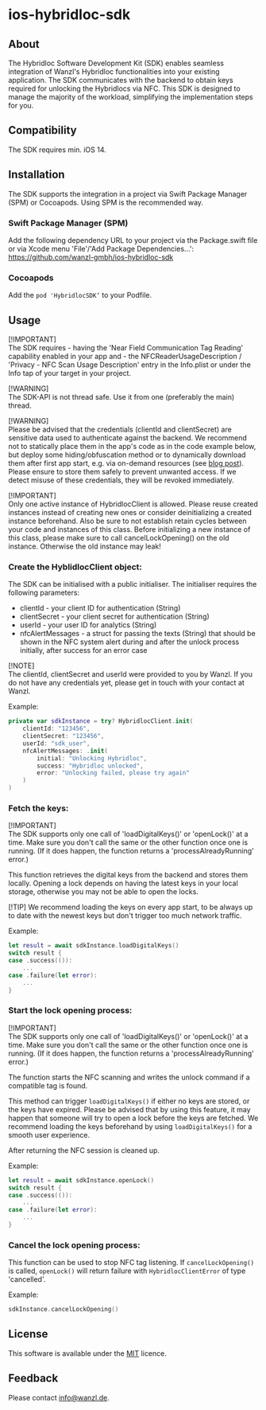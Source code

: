 # ios-hybridloc-sdk

## About

The Hybridloc Software Development Kit (SDK) enables seamless integration of Wanzl's Hybridloc functionalities into your existing application. The SDK communicates with the backend to obtain keys required for unlocking the Hybridlocs via NFC. This SDK is designed to manage the majority of the workload, simplifying the implementation steps for you.

## Compatibility

The SDK requires min. iOS 14.

## Installation

The SDK supports the integration in a project via Swift Package Manager (SPM) or Cocoapods.
Using SPM is the recommended way.

### Swift Package Manager (SPM)

Add the following dependency URL to your project via the Package.swift file or via Xcode menu 'File'/'Add Package Dependencies...':
https://github.com/wanzl-gmbh/ios-hybridloc-sdk

### Cocoapods

Add the `pod 'HybridlocSDK‘` to your Podfile.

## Usage

[!IMPORTANT]  
The SDK requires 
    - having the 'Near Field Communication Tag Reading' capability enabled in your app and 
    - the NFCReaderUsageDescription / 'Privacy - NFC Scan Usage Description' entry in the Info.plist or under the Info tap of your target in your project.
    
[!WARNING]  
The SDK-API is not thread safe. Use it from one (preferably the main) thread. 

[!WARNING]  
Please be advised that the credentials (clientId and clientSecret) are sensitive data used to authenticate against the backend. We recommend not to statically place them in the app's code as in the code example below, but deploy some hiding/obfuscation method or to dynamically download them after first app start, e.g. via on-demand resources (see [blog post](https://augmentedcode.io/2023/11/27/using-on-demand-resources-for-securely-storing-api-keys-in-ios-apps/)). Please ensure to store them safely to prevent unwanted access. If we detect misuse of these credentials, they will be revoked immediately.

[!IMPORTANT]  
Only one active instance of HybridlocClient is allowed. Please reuse created instances instead of creating new ones or consider deinitializing a created instance beforehand. Also be sure to not establish retain cycles between your code and instances of this class.
Before initializing a new instance of this class, please make sure to call cancelLockOpening() on the old instance. Otherwise the old instance may leak!

### Create the HyblidlocClient object:

The SDK can be initialised with a public initialiser. The initialiser requires the following parameters:
 - clientId - your client ID for authentication (String)
 - clientSecret - your client secret for authentication (String)
 - userId - your user ID for analytics (String)
 - nfcAlertMessages - a struct for passing the texts (String) that should be shown in the NFC system alert during and after the unlock process initially, after success for an error case
 
 [!NOTE]  
 The clientId, clientSecret and userId were provided to you by Wanzl. If you do not have any credentials yet, please get in touch with your contact at Wanzl.

 Example:
 
```swift
private var sdkInstance = try? HybridlocClient.init(
    clientId: "123456",
    clientSecret: "123456",
    userId: "sdk_user",
    nfcAlertMessages: .init(
        initial: "Unlocking Hybridloc",
        success: "Hybridloc unlocked",
        error: "Unlocking failed, please try again"
    )
)
```

### Fetch the keys:

[!IMPORTANT]  
The SDK supports only one call of 'loadDigitalKeys()' or 'openLock()' at a time. Make sure you don't call the same or the other function once one is running. (If it does happen, the function returns a 'processAlreadyRunning' error.)

This function retrieves the digital keys from the backend and stores them locally. Opening a lock depends on having the latest keys in your local storage, otherwise you may not be able to open the locks. 

[!TIP]
We recommend loading the keys on every app start, to be always up to date with the newest keys but don't trigger too much network traffic.

Example:

```swift
let result = await sdkInstance.loadDigitalKeys()
switch result {
case .success(()):
    ...
case .failure(let error):
    ...
}
```


### Start the lock opening process:

[!IMPORTANT]  
The SDK supports only one call of 'loadDigitalKeys()' or 'openLock()' at a time. Make sure you don't call the same or the other function once one is running. (If it does happen, the function returns a 'processAlreadyRunning' error.)

The function starts the NFC scanning and writes the unlock command if a compatible tag is found. 

This method can trigger ```loadDigitalKeys()``` if either no keys are stored, or the keys have expired. Please be advised that by using this feature, it may happen that someone will try to open a lock before the keys are fetched. We recommend loading the keys beforehand by using ```loadDigitalKeys()``` for a smooth user experience.

After returning the NFC session is cleaned up.

Example:

```swift
let result = await sdkInstance.openLock()
switch result {
case .success(()):
    ...
case .failure(let error):
    ...
}
```

### Cancel the lock opening process:

This function can be used to stop NFC tag listening. If ```cancelLockOpening()``` is called, ```openLock()``` will return failure with ```HybridlocClientError``` of type 'cancelled'.

Example: 

```swift
sdkInstance.cancelLockOpening()
```

## License

This software is available under the [MIT]("https://github.com/wanzl-gmbh/ios-hybridloc-sdk/blob/main/LICENSE") licence.

## Feedback
Please contact info@wanzl.de.

